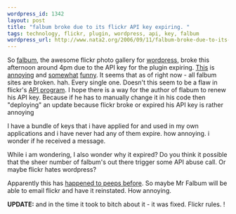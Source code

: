 ```yaml
--- 
wordpress_id: 1342
layout: post
title: "falbum broke due to its flickr API key expiring. "
tags: technology, flickr, plugin, wordpress, api, key, falbum
wordpress_url: http://www.nata2.org/2006/09/11/falbum-broke-due-to-its-flickr-api-key-expiring/
---
```

So <a href="http://www.randombyte.net/blog/">falbum</a>, the awesome flickr photo gallery for <a href="http://wordpress.org/">wordpress</a>, broke this afternoon around 4pm due to the API key for the plugin expiring. <a href="http://www.nata2.org/photos/">This</a> is <a href="http://www.hirominakazawa.com/photos/">annoying</a> and <a href="http://www.dylanreed.org/photos/">somewhat</a> <a href="http://www.randombyte.net/blog/photos-main/">funny</a>. It seems that as of right now - all falbum sites are broken. hah. Every single one. Doesn't this seem to be a flaw in flickr's <a href="http://flickr.com/services/">API program</a>. I hope there is a way for the author of flabum to renew his API key. Because if he has to manually change it in his code then "deploying" an update because flickr broke or expired his API key is rather annoying

I have a bundle of keys that i have applied for and used in my own applications and i have never had any of them expire. how annoying. i wonder if he received a message.

While i am wondering, I also wonder why it expired? Do you think it possible that the sheer number of falbum's out there trigger some API abuse call. Or maybe flickr hates wordpress?

Apparently this has <a href="http://flickr.com/groups/api/discuss/72157594263979990/">happened to peeps before</a>. So maybe Mr Falbum will be able to email flickr and have it reinstated.  How
annoying.

<strong>UPDATE:</strong> and in the time it took to bitch about it - it was fixed. Flickr rules. !
